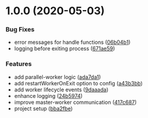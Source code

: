 # 1.0.0 (2020-05-03)


### Bug Fixes

* error messages for handle functions ([06b04b1](https://github.com/surgeapp/parallel-worker/commit/06b04b1468cfd9221bab014c296c8b80c1905868))
* logging before exiting process ([671ae59](https://github.com/surgeapp/parallel-worker/commit/671ae5990c09ef1486256cc68885714bc77e7f01))


### Features

* add parallel-worker logic ([ada7da1](https://github.com/surgeapp/parallel-worker/commit/ada7da11c4bff5ada2d4afbb9d991d29d4a09d85))
* add restartWorkerOnExit option to config ([a43b3bb](https://github.com/surgeapp/parallel-worker/commit/a43b3bb78cf8a3cb6b930a5e488b7b95207fb417))
* add worker lifecycle events ([9daaada](https://github.com/surgeapp/parallel-worker/commit/9daaadae9a1833e8eced7b73f95595465d9aef37))
* enhance logging ([24b5974](https://github.com/surgeapp/parallel-worker/commit/24b5974260c2d0d4faa2558be1f4a4a3b262b740))
* improve master-worker communication ([417c687](https://github.com/surgeapp/parallel-worker/commit/417c68779ada367fa551e120717eabd192b92fd7))
* project setup ([bba2fbe](https://github.com/surgeapp/parallel-worker/commit/bba2fbe5c921724899ef5c6b9a3cf2780f5f09bc))
